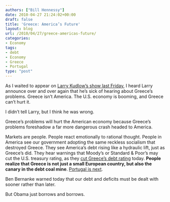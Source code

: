 ```yaml
---
authors: ["Bill Hennessy"]
date: 2010-04-27 21:24:02+00:00
draft: false
title: 'Greece: America’s Future'
layout: blog
url: /2010/04/27/greece-americas-future/
categories:
- Economy
tags:
- debt
- Economy
- Greece
- Portugal
type: "post"
---
```


As I waited to appear on [Larry Kudlow’s show last Friday](https://stlouisteaparty.com/2010/04/24/bill-hennessy-on-kudlow-co/#ecwid:category=0&entryPage=Y&mode=category&offset=0&sort=normal), I heard Larry announce over and over again that he’s sick of hearing about Greece’s problems. Greece isn’t America. The U.S. economy is booming, and Greece can’t hurt it. 

 

I didn’t tell Larry, but I think he was wrong. 

 

Greece’s problems will hurt the American economy because Greece’s problems foreshadow a far more dangerous crash headed to America.

 

Markets are people. People react emotionally to rational thought. People in America see our government adopting the same reckless socialism that destroyed Greece. They see America’s debt rising like a hydraulic lift, just as Greece’s did. They hear warnings that Moody’s or Standard & Poor’s may cut the U.S. treasury rating, as they [cut Greece’s debt rating](https://www.bloomberg.com/apps/news?pid=20601087&sid=a3myVNxY7eto&pos=1) today. **People realize that Greece is not just a small European country, but also the canary in the debt coal mine**. [Portugal is next](https://finance.yahoo.com/news/Europe-debt-crisis-spreads-to-apf-2454032847.html?x=0&sec=topStories&pos=main&asset=&ccode=). 

 

Ben Bernanke warned today that our debt and deficits must be dealt with sooner rather than later.

 

But Obama just borrows and borrows.
